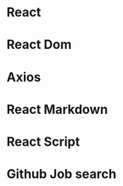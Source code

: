 <!-- github job search web app -->

# React 
# React Dom
# Axios
# React Markdown
# React Script
# Github Job search 


